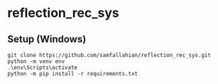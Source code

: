 # reflection_rec_sys
  
## Setup (Windows)
```
git clone https://github.com/samfallahian/reflection_rec_sys.git
python -m venv env
.\env\Scripts\activate
python -m pip install -r requirements.txt
```